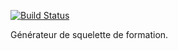 [![Build Status](https://travis-ci.org/DevInstitut/training-starter.svg?branch=master)](https://travis-ci.org/DevInstitut/training-starter)

Générateur de squelette de formation.